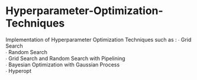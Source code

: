 # Hyperparameter-Optimization-Techniques
Implementation of Hyperparameter Optimization Techniques such as :
∙ Grid Search                                                                                                                                                           
∙ Random Search                                                                                                                                                             
∙ Grid Search and Random Search with Pipelining                                                                                                                                                                                                                                               
∙ Bayesian Optimization with Gaussian Process                                                                                                                             
∙ Hyperopt
